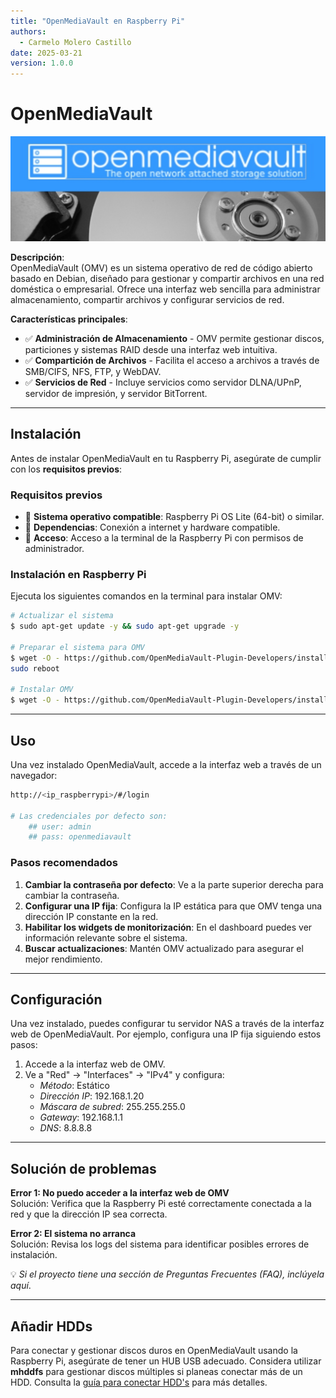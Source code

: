 ```yaml
---
title: "OpenMediaVault en Raspberry Pi"
authors:
  - Carmelo Molero Castillo
date: 2025-03-21
version: 1.0.0
---
```


# OpenMediaVault

![Header](img/img-raspberrypi-omv-header-01.png)

**Descripción**:  
OpenMediaVault (OMV) es un sistema operativo de red de código abierto basado en Debian, diseñado para gestionar y compartir archivos en una red doméstica o empresarial. Ofrece una interfaz web sencilla para administrar almacenamiento, compartir archivos y configurar servicios de red.

**Características principales**:  
- ✅ **Administración de Almacenamiento** - OMV permite gestionar discos, particiones y sistemas RAID desde una interfaz web intuitiva.  
- ✅ **Compartición de Archivos** - Facilita el acceso a archivos a través de SMB/CIFS, NFS, FTP, y WebDAV.  
- ✅ **Servicios de Red** - Incluye servicios como servidor DLNA/UPnP, servidor de impresión, y servidor BitTorrent.  

---

## Instalación

Antes de instalar OpenMediaVault en tu Raspberry Pi, asegúrate de cumplir con los **requisitos previos**:

### Requisitos previos
- 📌 **Sistema operativo compatible**: Raspberry Pi OS Lite (64-bit) o similar.
- 📌 **Dependencias**: Conexión a internet y hardware compatible.
- 📌 **Acceso**: Acceso a la terminal de la Raspberry Pi con permisos de administrador.

### Instalación en Raspberry Pi

Ejecuta los siguientes comandos en la terminal para instalar OMV:

```bash
# Actualizar el sistema
$ sudo apt-get update -y && sudo apt-get upgrade -y

# Preparar el sistema para OMV
$ wget -O - https://github.com/OpenMediaVault-Plugin-Developers/installScript/raw/master/preinstall | sudo bash
sudo reboot

# Instalar OMV
$ wget -O - https://github.com/OpenMediaVault-Plugin-Developers/installScript/raw/master/install | sudo bash
```

---

## Uso

Una vez instalado OpenMediaVault, accede a la interfaz web a través de un navegador:

```bash
http://<ip_raspberrypi>/#/login

# Las credenciales por defecto son:
    ## user: admin
    ## pass: openmediavault
```

### Pasos recomendados
1. **Cambiar la contraseña por defecto**: Ve a la parte superior derecha para cambiar la contraseña.
2. **Configurar una IP fija**: Configura la IP estática para que OMV tenga una dirección IP constante en la red.
3. **Habilitar los widgets de monitorización**: En el dashboard puedes ver información relevante sobre el sistema.
4. **Buscar actualizaciones**: Mantén OMV actualizado para asegurar el mejor rendimiento.

---

## Configuración

Una vez instalado, puedes configurar tu servidor NAS a través de la interfaz web de OpenMediaVault. Por ejemplo, configura una IP fija siguiendo estos pasos:

1. Accede a la interfaz web de OMV.
2. Ve a "Red" -> "Interfaces" -> "IPv4" y configura:
   - *Método*: Estático
   - *Dirección IP*: 192.168.1.20
   - *Máscara de subred*: 255.255.255.0
   - *Gateway*: 192.168.1.1
   - *DNS*: 8.8.8.8

---

## Solución de problemas

**Error 1: No puedo acceder a la interfaz web de OMV**  
Solución: Verifica que la Raspberry Pi esté correctamente conectada a la red y que la dirección IP sea correcta.

**Error 2: El sistema no arranca**  
Solución: Revisa los logs del sistema para identificar posibles errores de instalación.

💡 *Si el proyecto tiene una sección de Preguntas Frecuentes (FAQ), inclúyela aquí*.

---

## Añadir HDDs

Para conectar y gestionar discos duros en OpenMediaVault usando la Raspberry Pi, asegúrate de tener un HUB USB adecuado. Considera utilizar **mhddfs** para gestionar discos múltiples si planeas conectar más de un HDD. Consulta la [guía para conectar HDD's](../utilidades/pi-hdd/pi-hdd.md) para más detalles.